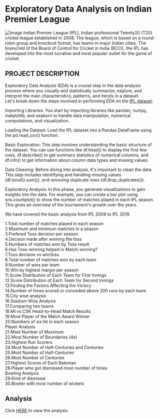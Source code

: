 # Exploratory Data Analysis on Indian Premier League
![Image](https://camo.githubusercontent.com/ca5c8612d16d2bd6892117fece40bda92e8105e61d640712963f678a82401bc9/68747470733a2f2f77616c6c70617065726163636573732e636f6d2f66756c6c2f323330323734332e6a7067)
Indian Premier League (IPL), Indian professional Twenty20 (T20) cricket league established in 2008. The league, which is based on a round-robin group and knockout format, has teams in major Indian cities. The brainchild of the Board of Control for Cricket in India (BCCI), the IPL has developed into the most lucrative and most popular outlet for the game of cricket.   

## PROJECT DESCRIPTION
Exploratory Data Analysis (EDA) is a crucial step in the data analysis process where you visually and statistically summarize, explore, and interpret the main characteristics, patterns, and trends in a dataset.      
Let's break down the steps involved in performing EDA on the [IPL dataset](https://www.kaggle.com/datasets/nowke9/ipldata):    

Importing Libraries: You start by importing libraries like pandas, numpy, matplotlib, and seaborn to handle data manipulation, numerical computations, and visualization.     

Loading the Dataset: Load the IPL dataset into a Pandas DataFrame using the pd.read_csv() function.    

Basic Exploration: This step involves understanding the basic structure of the dataset. You can use functions like df.head() to display the first few rows, df.describe() to get summary statistics of numerical columns, and df.info() to get information about column data types and missing values.    

Data Cleaning: Before diving into analysis, it's important to clean the data. This step includes identifying and handling missing values (df.isnull().sum()), and removing duplicate rows (df.drop_duplicates()).    

Exploratory Analysis: In this phase, you generate visualizations to gain insights into the data. For example, you can create a bar plot using sns.countplot() to show the number of matches played in each IPL season. This gives an overview of the tournament's growth over the years.   

We have covered the basic analysis from IPL 2008 to IPL 2019.

1.Total number of matches played in each season  
2.Maximum and minimum matches in a season   
3.Prefered Toss decision per season   
4.Decison made after winning the toss    
5.Numbers of matches won by Toss result      
6.Has Toss-winning helped in Match-winning?     
7.Toss decision vs win/loss    
8.Total number of matches won by each team   
9.Number of wins per team    
10.Win by highest margin per season     
11.Score Distribution of Each Team for First Innings   
12.Score Distribution of Each Team for Second Innings   
13.Finding the Factors Affecting the Victory   
14.Number of times scored or conceded above 200 runs by each team  
15.City wise analysis  
16.Stadium Wise Analysis   
17.Comparing two teams  
18.MI vs CSK Head-to-Head Match Results   
19.Most Player of the Match Award Winner   
20.Numbers of six hit in each season  
Player Analysis          
21.Most Number of Maximum   
22.Most Number of Boundaries (4s)  
23.Highest Run Scorers  
24.Most Number of Half-Centuries and Centuries   
25.Most Number of Half-Centuries   
26.Most Number of Centuries   
27.Highest Scores of Each Batsman   
28.Player who got dismissed most number of times   
Bowling Analysis         
29.Kind of dismissal   
30.Bowler with most number of wickets   

## Analysis   
Click [HERE]() to view the analysis.
